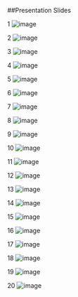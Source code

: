 ##Presentation Slides

1
![image](https://cloud.githubusercontent.com/assets/14626151/11705899/91f7beaa-9eb9-11e5-9653-a1a4fb788c02.png)

2
![image](https://cloud.githubusercontent.com/assets/14626151/11705911/a5c978f6-9eb9-11e5-9705-a4d5d3519317.png)

3
![image](https://cloud.githubusercontent.com/assets/14626151/11705919/b70b66ba-9eb9-11e5-9745-e618f6187518.png)

4
![image](https://cloud.githubusercontent.com/assets/14626151/11705924/c8c521f2-9eb9-11e5-8589-92038004cdca.png)

5
![image](https://cloud.githubusercontent.com/assets/14626151/11705928/d7e353d4-9eb9-11e5-8299-ff2f2e6c37fd.png)

6
![image](https://cloud.githubusercontent.com/assets/14626151/11705938/f1c31db6-9eb9-11e5-9066-1e05bc0159ad.png)

7
![image](https://cloud.githubusercontent.com/assets/14626151/11705947/00b2fe86-9eba-11e5-9a80-3953d78d93e3.png)

8
![image](https://cloud.githubusercontent.com/assets/14626151/11705952/0e2deabc-9eba-11e5-9d56-88c4f10c6e02.png)

9
![image](https://cloud.githubusercontent.com/assets/14626151/11705958/1a96a79e-9eba-11e5-8e09-0b1c7d6bfd0e.png)

10
![image](https://cloud.githubusercontent.com/assets/14626151/11705964/2a291d86-9eba-11e5-9100-7aa4870cc05a.png)

11
![image](https://cloud.githubusercontent.com/assets/14626151/11705970/38133832-9eba-11e5-833e-cc2dfa599492.png)

12
![image](https://cloud.githubusercontent.com/assets/14626151/11705981/4b9023f2-9eba-11e5-87e8-11047d5e3432.png)

13
![image](https://cloud.githubusercontent.com/assets/14626151/11705990/587ee8b4-9eba-11e5-8a28-3b2d373ea96a.png)

14
![image](https://cloud.githubusercontent.com/assets/14626151/11705996/665ce1d4-9eba-11e5-83a8-a8a703983e35.png)

15
![image](https://cloud.githubusercontent.com/assets/14626151/11706002/76fa747a-9eba-11e5-8e2c-fcf6e3a4cfd5.png)

16
![image](https://cloud.githubusercontent.com/assets/14626151/11706016/851473da-9eba-11e5-8658-3a6e1f8fc0ad.png)

17
![image](https://cloud.githubusercontent.com/assets/14626151/11706017/93ca8f86-9eba-11e5-9e6e-7b0badece0bb.png)

18
![image](https://cloud.githubusercontent.com/assets/14626151/11706022/a1206fca-9eba-11e5-811a-71b0fd15e564.png)

19
![image](https://cloud.githubusercontent.com/assets/14626151/11706026/b0826e8c-9eba-11e5-9ba0-9c4e95040eb3.png)

20
![image](https://cloud.githubusercontent.com/assets/14626151/11706031/c0c56a2e-9eba-11e5-9991-03566de7180b.png)

